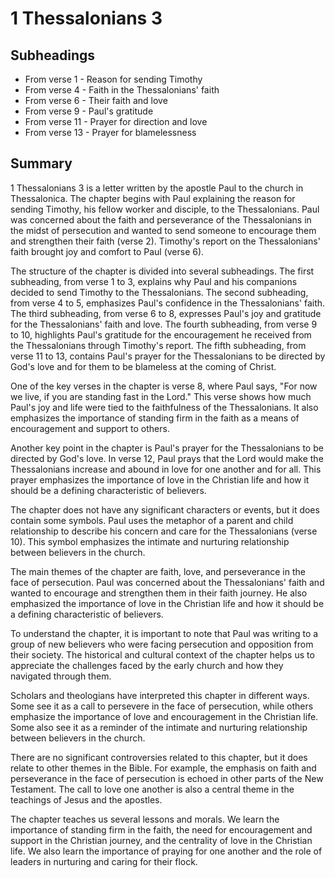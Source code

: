 # 1 Thessalonians 3

## Subheadings

* From verse 1 - Reason for sending Timothy
* From verse 4 - Faith in the Thessalonians' faith
* From verse 6 - Their faith and love
* From verse 9 - Paul's gratitude
* From verse 11 - Prayer for direction and love
* From verse 13 - Prayer for blamelessness

## Summary

1 Thessalonians 3 is a letter written by the apostle Paul to the church in Thessalonica. The chapter begins with Paul explaining the reason for sending Timothy, his fellow worker and disciple, to the Thessalonians. Paul was concerned about the faith and perseverance of the Thessalonians in the midst of persecution and wanted to send someone to encourage them and strengthen their faith (verse 2). Timothy's report on the Thessalonians' faith brought joy and comfort to Paul (verse 6).

The structure of the chapter is divided into several subheadings. The first subheading, from verse 1 to 3, explains why Paul and his companions decided to send Timothy to the Thessalonians. The second subheading, from verse 4 to 5, emphasizes Paul's confidence in the Thessalonians' faith. The third subheading, from verse 6 to 8, expresses Paul's joy and gratitude for the Thessalonians' faith and love. The fourth subheading, from verse 9 to 10, highlights Paul's gratitude for the encouragement he received from the Thessalonians through Timothy's report. The fifth subheading, from verse 11 to 13, contains Paul's prayer for the Thessalonians to be directed by God's love and for them to be blameless at the coming of Christ.

One of the key verses in the chapter is verse 8, where Paul says, "For now we live, if you are standing fast in the Lord." This verse shows how much Paul's joy and life were tied to the faithfulness of the Thessalonians. It also emphasizes the importance of standing firm in the faith as a means of encouragement and support to others.

Another key point in the chapter is Paul's prayer for the Thessalonians to be directed by God's love. In verse 12, Paul prays that the Lord would make the Thessalonians increase and abound in love for one another and for all. This prayer emphasizes the importance of love in the Christian life and how it should be a defining characteristic of believers.

The chapter does not have any significant characters or events, but it does contain some symbols. Paul uses the metaphor of a parent and child relationship to describe his concern and care for the Thessalonians (verse 10). This symbol emphasizes the intimate and nurturing relationship between believers in the church.

The main themes of the chapter are faith, love, and perseverance in the face of persecution. Paul was concerned about the Thessalonians' faith and wanted to encourage and strengthen them in their faith journey. He also emphasized the importance of love in the Christian life and how it should be a defining characteristic of believers.

To understand the chapter, it is important to note that Paul was writing to a group of new believers who were facing persecution and opposition from their society. The historical and cultural context of the chapter helps us to appreciate the challenges faced by the early church and how they navigated through them.

Scholars and theologians have interpreted this chapter in different ways. Some see it as a call to persevere in the face of persecution, while others emphasize the importance of love and encouragement in the Christian life. Some also see it as a reminder of the intimate and nurturing relationship between believers in the church.

There are no significant controversies related to this chapter, but it does relate to other themes in the Bible. For example, the emphasis on faith and perseverance in the face of persecution is echoed in other parts of the New Testament. The call to love one another is also a central theme in the teachings of Jesus and the apostles.

The chapter teaches us several lessons and morals. We learn the importance of standing firm in the faith, the need for encouragement and support in the Christian journey, and the centrality of love in the Christian life. We also learn the importance of praying for one another and the role of leaders in nurturing and caring for their flock.